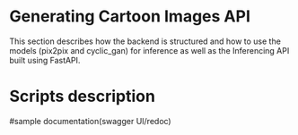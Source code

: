 # Generating Cartoon Images API
This section describes how the backend is structured and how to use the models (pix2pix and cyclic_gan) for inference as well as the Inferencing API built using FastAPI.  

# Scripts description 


#sample documentation(swagger UI/redoc)


